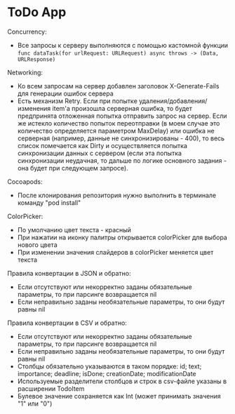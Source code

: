 #  ToDo App
Concurrency:
- Все запросы к серверу выполняются с помощью кастомной функции `func dataTask(for urlRequest: URLRequest) async throws -> (Data, URLResponse)`

Networking:
- Ко всем запросам на сервер добавлен заголовок X-Generate-Fails для генерации ошибок сервера
- Есть механизм Retry. Если при попытке удаления/добавления/изменения item'а произошла серверная ошибка, то будет предпринята отложенная попытка отправить запрос на сервер. Если же истекло количество попыток переотправки (в моем случае это количество определяется параметром MaxDelay) или ошибка не серверная (например, данные не синхронизированы - 400), то весь список помечается как Dirty и осуществляется попытка синхронизации данных с сервером (если эта попытка синхронизации неудачная, то дальше по логике основного задания - она будет при следующем запросе). 

Cocoapods:
- После клонирования репозитория нужно выполнить в терминале команду "pod install"


ColorPicker:
- По умолчанию цвет текста - красный
- При нажатии на иконку палитры открывается colorPicker для выбора нового цвета
- При изменении значения слайдеров в colorPicker меняется цвет текста


Правила конвертации в JSON и обратно:
- Если отсутствуют или некорректно заданы обязательные параметры, то при парсинге возвращается nil
- Если неправильно заданы необязательные параметры, то они будут равны nil


Правила конвертации в CSV и обратно:
- Если отсутствуют или некорректно заданы обязательные параметры, то при парсинге возвращается nil
- Если неправильно заданы необязательные параметры, то они будут равны nil
- Столбцы обязательно указываются в таком порядке: id; text; importance; deadline; isDone; creationDate; modificationDate
- Используемые разделители столбцов и строк в csv-файле указаны в расширении TodoItem
- Булевое значение сохраняется как Int (может принимать значения "1" или "0")

